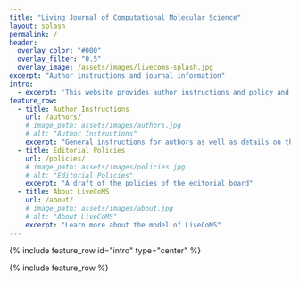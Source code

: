 ```yaml
---
title: "Living Journal of Computational Molecular Science"
layout: splash
permalink: /
header:
  overlay_color: "#000"
  overlay_filter: "0.5"
  overlay_image: /assets/images/livecoms-splash.jpg
excerpt: "Author instructions and journal information"
intro: 
  - excerpt: 'This website provides author instructions and policy and journal information for LiveCoMS, the Living Journal of Computational Molecular Science. Please visit [www.livecomsjournal.org](http://www.livecomsjournal.org) for more information.'
feature_row:
  - title: Author Instructions
    url: /authors/
    # image_path: assets/images/authors.jpg
    # alt: "Author Instructions"
    excerpt: "General instructions for authors as well as details on the different article types featured in LiveCoMS"
  - title: Editorial Policies
    url: /policies/
    # image_path: assets/images/policies.jpg
    # alt: "Editorial Policies"
    excerpt: "A draft of the policies of the editorial board"
  - title: About LiveCoMS
    url: /about/
    # image_path: assets/images/about.jpg
    # alt: "About LiveCoMS"
    excerpt: "Learn more about the model of LiveCoMS"
---
```


{% include feature_row id="intro" type="center" %}

{% include feature_row %}
